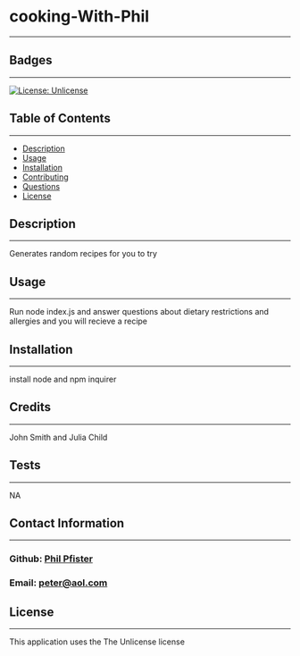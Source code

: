 # cooking-With-Phil
  -------------------
  ## Badges
  -------------------
  [![License: Unlicense](https://img.shields.io/badge/license-Unlicense-blue.svg)](http://unlicense.org/)  
  ## Table of Contents  
  ----------------------
  - [Description](#description) 
  - [Usage](#usage)  
  - [Installation](#installation)   
  - [Contributing](#contributing)  
  - [Questions](#questions)
  - [License](#license)
    

  ## Description  
  -------------------
  Generates random recipes for you to try

  ## Usage  
  ------------
  Run node index.js and answer questions about dietary restrictions and allergies and you will recieve a recipe
 
  ## Installation  
  -------------------
  install node and npm inquirer

  ## Credits 
  ------------------
  John Smith and Julia Child

  ## Tests
  ------------------
  NA

  ## Contact Information
  -------------------------
  ### Github: [Phil Pfister](https://github.com/peter_child)
  ### Email: peter@aol.com

  
  ## License 
-------------- 
This application uses the The Unlicense license
  

